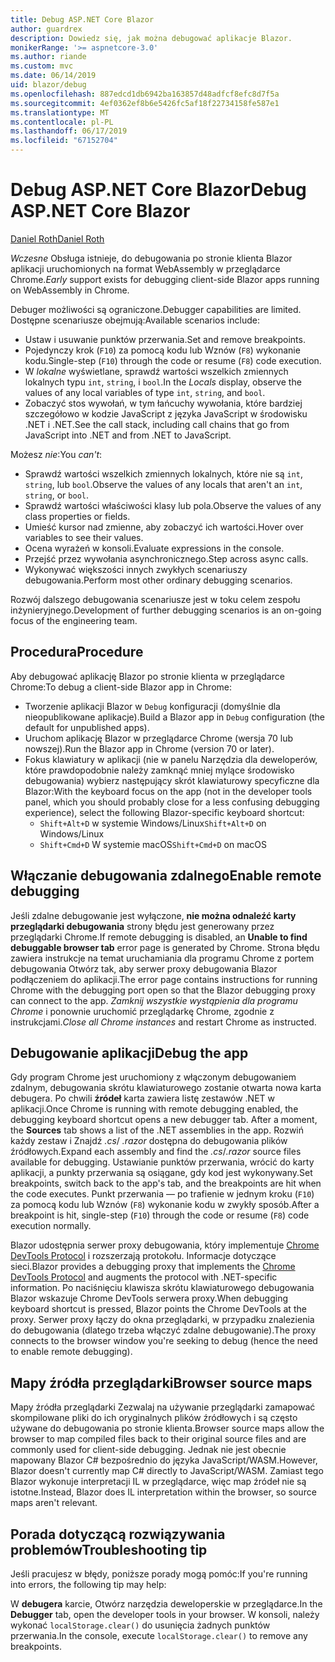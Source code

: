 ```yaml
---
title: Debug ASP.NET Core Blazor
author: guardrex
description: Dowiedz się, jak można debugować aplikacje Blazor.
monikerRange: '>= aspnetcore-3.0'
ms.author: riande
ms.custom: mvc
ms.date: 06/14/2019
uid: blazor/debug
ms.openlocfilehash: 887edcd1db6942ba163857d48adfcf8efc8d7f5a
ms.sourcegitcommit: 4ef0362ef8b6e5426fc5af18f22734158fe587e1
ms.translationtype: MT
ms.contentlocale: pl-PL
ms.lasthandoff: 06/17/2019
ms.locfileid: "67152704"
---
```

# <a name="debug-aspnet-core-blazor"></a><span data-ttu-id="1adc7-103">Debug ASP.NET Core Blazor</span><span class="sxs-lookup"><span data-stu-id="1adc7-103">Debug ASP.NET Core Blazor</span></span>

[<span data-ttu-id="1adc7-104">Daniel Roth</span><span class="sxs-lookup"><span data-stu-id="1adc7-104">Daniel Roth</span></span>](https://github.com/danroth27)

<span data-ttu-id="1adc7-105">*Wczesne* Obsługa istnieje, do debugowania po stronie klienta Blazor aplikacji uruchomionych na format WebAssembly w przeglądarce Chrome.</span><span class="sxs-lookup"><span data-stu-id="1adc7-105">*Early* support exists for debugging client-side Blazor apps running on WebAssembly in Chrome.</span></span>

<span data-ttu-id="1adc7-106">Debuger możliwości są ograniczone.</span><span class="sxs-lookup"><span data-stu-id="1adc7-106">Debugger capabilities are limited.</span></span> <span data-ttu-id="1adc7-107">Dostępne scenariusze obejmują:</span><span class="sxs-lookup"><span data-stu-id="1adc7-107">Available scenarios include:</span></span>

* <span data-ttu-id="1adc7-108">Ustaw i usuwanie punktów przerwania.</span><span class="sxs-lookup"><span data-stu-id="1adc7-108">Set and remove breakpoints.</span></span>
* <span data-ttu-id="1adc7-109">Pojedynczy krok (`F10`) za pomocą kodu lub Wznów (`F8`) wykonanie kodu.</span><span class="sxs-lookup"><span data-stu-id="1adc7-109">Single-step (`F10`) through the code or resume (`F8`) code execution.</span></span>
* <span data-ttu-id="1adc7-110">W *lokalne* wyświetlane, sprawdź wartości wszelkich zmiennych lokalnych typu `int`, `string`, i `bool`.</span><span class="sxs-lookup"><span data-stu-id="1adc7-110">In the *Locals* display, observe the values of any local variables of type `int`, `string`, and `bool`.</span></span>
* <span data-ttu-id="1adc7-111">Zobaczyć stos wywołań, w tym łańcuchy wywołania, które bardziej szczegółowo w kodzie JavaScript z języka JavaScript w środowisku .NET i .NET.</span><span class="sxs-lookup"><span data-stu-id="1adc7-111">See the call stack, including call chains that go from JavaScript into .NET and from .NET to JavaScript.</span></span>

<span data-ttu-id="1adc7-112">Możesz *nie*:</span><span class="sxs-lookup"><span data-stu-id="1adc7-112">You *can't*:</span></span>

* <span data-ttu-id="1adc7-113">Sprawdź wartości wszelkich zmiennych lokalnych, które nie są `int`, `string`, lub `bool`.</span><span class="sxs-lookup"><span data-stu-id="1adc7-113">Observe the values of any locals that aren't an `int`, `string`, or `bool`.</span></span>
* <span data-ttu-id="1adc7-114">Sprawdź wartości właściwości klasy lub pola.</span><span class="sxs-lookup"><span data-stu-id="1adc7-114">Observe the values of any class properties or fields.</span></span>
* <span data-ttu-id="1adc7-115">Umieść kursor nad zmienne, aby zobaczyć ich wartości.</span><span class="sxs-lookup"><span data-stu-id="1adc7-115">Hover over variables to see their values.</span></span>
* <span data-ttu-id="1adc7-116">Ocena wyrażeń w konsoli.</span><span class="sxs-lookup"><span data-stu-id="1adc7-116">Evaluate expressions in the console.</span></span>
* <span data-ttu-id="1adc7-117">Przejść przez wywołania asynchronicznego.</span><span class="sxs-lookup"><span data-stu-id="1adc7-117">Step across async calls.</span></span>
* <span data-ttu-id="1adc7-118">Wykonywać większości innych zwykłych scenariuszy debugowania.</span><span class="sxs-lookup"><span data-stu-id="1adc7-118">Perform most other ordinary debugging scenarios.</span></span>

<span data-ttu-id="1adc7-119">Rozwój dalszego debugowania scenariusze jest w toku celem zespołu inżynieryjnego.</span><span class="sxs-lookup"><span data-stu-id="1adc7-119">Development of further debugging scenarios is an on-going focus of the engineering team.</span></span>

## <a name="procedure"></a><span data-ttu-id="1adc7-120">Procedura</span><span class="sxs-lookup"><span data-stu-id="1adc7-120">Procedure</span></span>

<span data-ttu-id="1adc7-121">Aby debugować aplikację Blazor po stronie klienta w przeglądarce Chrome:</span><span class="sxs-lookup"><span data-stu-id="1adc7-121">To debug a client-side Blazor app in Chrome:</span></span>

* <span data-ttu-id="1adc7-122">Tworzenie aplikacji Blazor w `Debug` konfiguracji (domyślnie dla nieopublikowane aplikacje).</span><span class="sxs-lookup"><span data-stu-id="1adc7-122">Build a Blazor app in `Debug` configuration (the default for unpublished apps).</span></span>
* <span data-ttu-id="1adc7-123">Uruchom aplikację Blazor w przeglądarce Chrome (wersja 70 lub nowszej).</span><span class="sxs-lookup"><span data-stu-id="1adc7-123">Run the Blazor app in Chrome (version 70 or later).</span></span>
* <span data-ttu-id="1adc7-124">Fokus klawiatury w aplikacji (nie w panelu Narzędzia dla deweloperów, które prawdopodobnie należy zamknąć mniej mylące środowisko debugowania) wybierz następujący skrót klawiaturowy specyficzne dla Blazor:</span><span class="sxs-lookup"><span data-stu-id="1adc7-124">With the keyboard focus on the app (not in the developer tools panel, which you should probably close for a less confusing debugging experience), select the following Blazor-specific keyboard shortcut:</span></span>
  * <span data-ttu-id="1adc7-125">`Shift+Alt+D` w systemie Windows/Linux</span><span class="sxs-lookup"><span data-stu-id="1adc7-125">`Shift+Alt+D` on Windows/Linux</span></span>
  * <span data-ttu-id="1adc7-126">`Shift+Cmd+D` W systemie macOS</span><span class="sxs-lookup"><span data-stu-id="1adc7-126">`Shift+Cmd+D` on macOS</span></span>

## <a name="enable-remote-debugging"></a><span data-ttu-id="1adc7-127">Włączanie debugowania zdalnego</span><span class="sxs-lookup"><span data-stu-id="1adc7-127">Enable remote debugging</span></span>

<span data-ttu-id="1adc7-128">Jeśli zdalne debugowanie jest wyłączone, **nie można odnaleźć karty przeglądarki debugowania** strony błędu jest generowany przez przeglądarki Chrome.</span><span class="sxs-lookup"><span data-stu-id="1adc7-128">If remote debugging is disabled, an **Unable to find debuggable browser tab** error page is generated by Chrome.</span></span> <span data-ttu-id="1adc7-129">Strona błędu zawiera instrukcje na temat uruchamiania dla programu Chrome z portem debugowania Otwórz tak, aby serwer proxy debugowania Blazor podłączeniem do aplikacji.</span><span class="sxs-lookup"><span data-stu-id="1adc7-129">The error page contains instructions for running Chrome with the debugging port open so that the Blazor debugging proxy can connect to the app.</span></span> <span data-ttu-id="1adc7-130">*Zamknij wszystkie wystąpienia dla programu Chrome* i ponownie uruchomić przeglądarkę Chrome, zgodnie z instrukcjami.</span><span class="sxs-lookup"><span data-stu-id="1adc7-130">*Close all Chrome instances* and restart Chrome as instructed.</span></span>

## <a name="debug-the-app"></a><span data-ttu-id="1adc7-131">Debugowanie aplikacji</span><span class="sxs-lookup"><span data-stu-id="1adc7-131">Debug the app</span></span>

<span data-ttu-id="1adc7-132">Gdy program Chrome jest uruchomiony z włączonym debugowaniem zdalnym, debugowania skrótu klawiaturowego zostanie otwarta nowa karta debugera. Po chwili **źródeł** karta zawiera listę zestawów .NET w aplikacji.</span><span class="sxs-lookup"><span data-stu-id="1adc7-132">Once Chrome is running with remote debugging enabled, the debugging keyboard shortcut opens a new debugger tab. After a moment, the **Sources** tab shows a list of the .NET assemblies in the app.</span></span> <span data-ttu-id="1adc7-133">Rozwiń każdy zestaw i Znajdź *.cs*/ *.razor* dostępna do debugowania plików źródłowych.</span><span class="sxs-lookup"><span data-stu-id="1adc7-133">Expand each assembly and find the *.cs*/*.razor* source files available for debugging.</span></span> <span data-ttu-id="1adc7-134">Ustawianie punktów przerwania, wrócić do karty aplikacji, a punkty przerwania są osiągane, gdy kod jest wykonywany.</span><span class="sxs-lookup"><span data-stu-id="1adc7-134">Set breakpoints, switch back to the app's tab, and the breakpoints are hit when the code executes.</span></span> <span data-ttu-id="1adc7-135">Punkt przerwania — po trafienie w jednym kroku (`F10`) za pomocą kodu lub Wznów (`F8`) wykonanie kodu w zwykły sposób.</span><span class="sxs-lookup"><span data-stu-id="1adc7-135">After a breakpoint is hit, single-step (`F10`) through the code or resume (`F8`) code execution normally.</span></span>

<span data-ttu-id="1adc7-136">Blazor udostępnia serwer proxy debugowania, który implementuje [Chrome DevTools Protocol](https://chromedevtools.github.io/devtools-protocol/) i rozszerzają protokołu. Informacje dotyczące sieci.</span><span class="sxs-lookup"><span data-stu-id="1adc7-136">Blazor provides a debugging proxy that implements the [Chrome DevTools Protocol](https://chromedevtools.github.io/devtools-protocol/) and augments the protocol with .NET-specific information.</span></span> <span data-ttu-id="1adc7-137">Po naciśnięciu klawisza skrótu klawiaturowego debugowania Blazor wskazuje Chrome DevTools serwera proxy.</span><span class="sxs-lookup"><span data-stu-id="1adc7-137">When debugging keyboard shortcut is pressed, Blazor points the Chrome DevTools at the proxy.</span></span> <span data-ttu-id="1adc7-138">Serwer proxy łączy do okna przeglądarki, w przypadku znalezienia do debugowania (dlatego trzeba włączyć zdalne debugowanie).</span><span class="sxs-lookup"><span data-stu-id="1adc7-138">The proxy connects to the browser window you're seeking to debug (hence the need to enable remote debugging).</span></span>

## <a name="browser-source-maps"></a><span data-ttu-id="1adc7-139">Mapy źródła przeglądarki</span><span class="sxs-lookup"><span data-stu-id="1adc7-139">Browser source maps</span></span>

<span data-ttu-id="1adc7-140">Mapy źródła przeglądarki Zezwalaj na używanie przeglądarki zamapować skompilowane pliki do ich oryginalnych plików źródłowych i są często używane do debugowania po stronie klienta.</span><span class="sxs-lookup"><span data-stu-id="1adc7-140">Browser source maps allow the browser to map compiled files back to their original source files and are commonly used for client-side debugging.</span></span> <span data-ttu-id="1adc7-141">Jednak nie jest obecnie mapowany Blazor C# bezpośrednio do języka JavaScript/WASM.</span><span class="sxs-lookup"><span data-stu-id="1adc7-141">However, Blazor doesn't currently map C# directly to JavaScript/WASM.</span></span> <span data-ttu-id="1adc7-142">Zamiast tego Blazor wykonuje interpretacji IL w przeglądarce, więc map źródeł nie są istotne.</span><span class="sxs-lookup"><span data-stu-id="1adc7-142">Instead, Blazor does IL interpretation within the browser, so source maps aren't relevant.</span></span>

## <a name="troubleshooting-tip"></a><span data-ttu-id="1adc7-143">Porada dotyczącą rozwiązywania problemów</span><span class="sxs-lookup"><span data-stu-id="1adc7-143">Troubleshooting tip</span></span>

<span data-ttu-id="1adc7-144">Jeśli pracujesz w błędy, poniższe porady mogą pomóc:</span><span class="sxs-lookup"><span data-stu-id="1adc7-144">If you're running into errors, the following tip may help:</span></span>

<span data-ttu-id="1adc7-145">W **debugera** karcie, Otwórz narzędzia deweloperskie w przeglądarce.</span><span class="sxs-lookup"><span data-stu-id="1adc7-145">In the **Debugger** tab, open the developer tools in your browser.</span></span> <span data-ttu-id="1adc7-146">W konsoli, należy wykonać `localStorage.clear()` do usunięcia żadnych punktów przerwania.</span><span class="sxs-lookup"><span data-stu-id="1adc7-146">In the console, execute `localStorage.clear()` to remove any breakpoints.</span></span>

